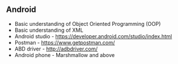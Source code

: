 ## Android

* Basic understanding of Object Oriented Programming (OOP)
* Basic understanding of XML
* Android studio - https://developer.android.com/studio/index.html
* Postman - https://www.getpostman.com/
* ABD driver - http://adbdriver.com/
* Android phone - Marshmallow and above